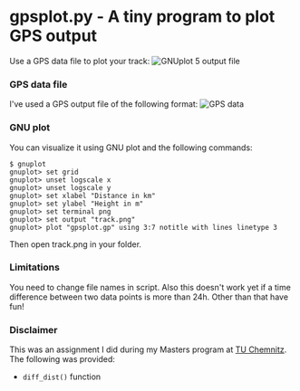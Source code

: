 # gpsplot.py - A tiny program to plot GPS output

Use a GPS data file to plot your track:
![GNUplot 5 output file](#)

### GPS data file
I've used a GPS output file of the following format:
![GPS data](#)

### GNU plot
You can visualize it using GNU plot and the following commands:
```gnuplot
$ gnuplot
gnuplot> set grid
gnuplot> unset logscale x
gnuplot> unset logscale y
gnuplot> set xlabel "Distance in km"
gnuplot> set ylabel "Height in m"
gnuplot> set terminal png
gnuplot> set output "track.png"
gnuplot> plot "gpsplot.gp" using 3:7 notitle with lines linetype 3
```
Then open track.png in your folder.

### Limitations
You need to change file names in script. Also this doesn't work yet if a time difference between two data points is more than 24h.  Other than that have fun!

### Disclaimer
This was an assignment I did during my Masters program at [TU Chemnitz](https://www.tu-chemnitz.de/index.html.en "Technical University Chemnitz"). The following was provided:

* `diff_dist()` function
